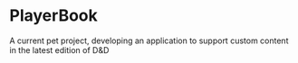 PlayerBook
==========

A current pet project, developing an application to support custom content in the latest edition of D&amp;D
